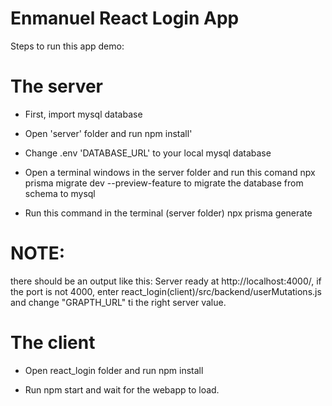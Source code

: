 <h1> Enmanuel React Login App</h1>


 Steps to run this app demo:

 <h1> The server </h1>

* First, import mysql database

* Open 'server' folder and run npm install'

* Change .env 'DATABASE_URL' to your local mysql database

* Open a terminal windows in the server folder and run this comand npx prisma migrate dev --preview-feature to migrate the database from schema to mysql

* Run this command in the terminal (server folder) npx prisma generate
<h1>NOTE:</h1>
there should be an output like this: Server ready at http://localhost:4000/, if the port is not 4000, enter react_login(client)/src/backend/userMutations.js and change "GRAPTH_URL" ti the right server value.

<h1> The client </h1>

* Open react_login folder and run npm install

* Run npm start and wait for the webapp to load.
